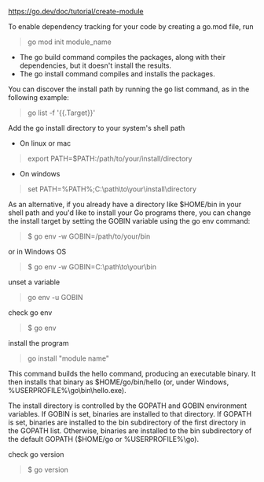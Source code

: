https://go.dev/doc/tutorial/create-module

To enable dependency tracking for your code by creating a go.mod file, run
> go mod init module_name

- The go build command compiles the packages, along with their dependencies, but it doesn't install the results.
- The go install command compiles and installs the packages.


You can discover the install path by running the go list command, as in the following example:
> go list -f '{{.Target}}'

Add the go install directory to your system's shell path
- On linux or mac
> export PATH=$PATH:/path/to/your/install/directory

- On windows
> set PATH=%PATH%;C:\path\to\your\install\directory

As an alternative, if you already have a directory like $HOME/bin in your shell path and you'd like to install your Go programs there, you can change the install target by setting the GOBIN variable using the go env command:

> $ go env -w GOBIN=/path/to/your/bin

or in Windows OS

> $ go env -w GOBIN=C:\path\to\your\bin

unset a variable
> go env -u GOBIN

check go env
> $ go env

install the program
> go install "module name"

This command builds the hello command, producing an executable binary. It then installs that binary as $HOME/go/bin/hello (or, under Windows, %USERPROFILE%\go\bin\hello.exe).

The install directory is controlled by the GOPATH and GOBIN environment variables. If GOBIN is set, binaries are installed to that directory. If GOPATH is set, binaries are installed to the bin subdirectory of the first directory in the GOPATH list. Otherwise, binaries are installed to the bin subdirectory of the default GOPATH ($HOME/go or %USERPROFILE%\go).

check go version
> $ go version
